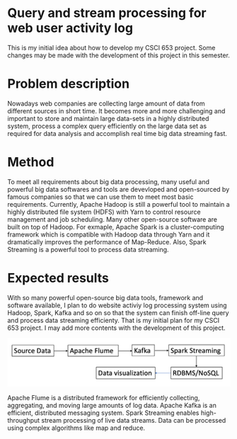 # Query and stream processing for web user activity log

This is my initial idea about how to develop my CSCI 653 project. Some changes may be made with the development of this project in this semester.

# Problem description
Nowadays web companies are collecting large amount of data from different sources in short time. It becomes more and more challenging and important to store and maintain large data-sets in a highly distributed system, process a complex query efficiently on the large data set as required for data analysis and accomplish real time big data streaming fast. 

# Method
To meet all requirements about big data processing, many useful and powerful big data softwares and tools are devevloped and open-sourced by famous companies so that we can use them to meet most basic requirements. Currently, Apache Hadoop is still a powerful tool to maintain a highly distributed file system (HDFS) with Yarn to control resource management and job scheduling. Many other open-source software are built on top of Hadoop. For exmaple, Apache Spark is a cluster-computing framework which is compatible with Hadoop data through Yarn and it dramatically improves the performance of Map-Reduce. Also, Spark Streaming is a powerful tool to process data streaming.

# Expected results
With so many powerful open-source big data tools, framework and software available, I plan to do website activiy log processing system using Hadoop, Spark, Kafka and so on so that the system can finish off-line query and process data streaming efficienty. That is my initial plan for my CSCI 653 project. I may add more contents with the development of this project.


![](pic/Process.png)

Apache Flume is a distributed framework for efficiently collecting, aggregating, and moving large amounts of log data.
Apache Kafka is an efficient, distributed messaging system.
Spark Streaming enables high-throughput stream processing of live data streams. Data can be processed using complex algorithms like map and reduce.
